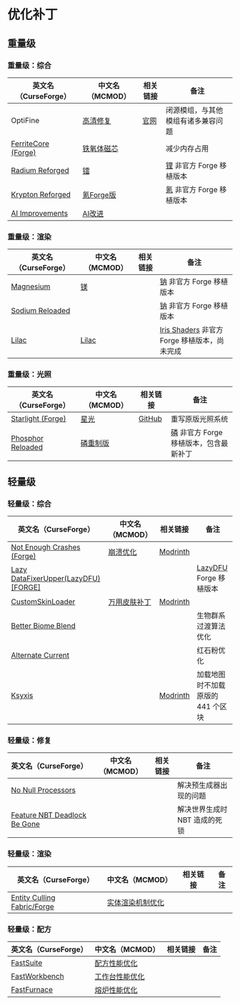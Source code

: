# 优化补丁

## 重量级

### 重量级：综合

| 英文名（CurseForge）                                                              | 中文名（MCMOD）                                    | 相关链接                          | 备注                                                             |
| --------------------------------------------------------------------------------- | -------------------------------------------------- | --------------------------------- | ---------------------------------------------------------------- |
| OptiFine                                                                          | [高清修复](https://www.mcmod.cn/class/36.html)     | [官网](https://optifine.net/home) | 闭源模组，与其他模组有诸多兼容问题                               |
| [FerriteCore (Forge)](https://www.curseforge.com/minecraft/mc-mods/ferritecore)   | [铁氧体磁芯](https://www.mcmod.cn/class/3888.html) |                                   | 减少内存占用                                                     |
| [Radium Reforged](https://www.curseforge.com/minecraft/mc-mods/radium-reforged)   | [镭](https://www.mcmod.cn/class/5580.html)         |                                   | [锂](https://www.mcmod.cn/class/2292.html) 非官方 Forge 移植版本 |
| [Krypton Reforged](https://www.curseforge.com/minecraft/mc-mods/krypton-reforged) | [氪Forge版](https://www.mcmod.cn/class/5146.html)  |                                   | [氪](https://www.mcmod.cn/class/3399.html) 非官方 Forge 移植版本 |
| [AI Improvements](https://www.curseforge.com/minecraft/mc-mods/ai-improvements)   | [AI改进](https://www.mcmod.cn/class/1480.html)     |                                   |                                                                  |

### 重量级：渲染

| 英文名（CurseForge）                                                            | 中文名（MCMOD）                               | 相关链接 | 备注                                                                                 |
| ------------------------------------------------------------------------------- | --------------------------------------------- | -------- | ------------------------------------------------------------------------------------ |
| [Magnesium](https://www.curseforge.com/minecraft/mc-mods/sodium-reforged)       | [镁](https://www.mcmod.cn/class/4898.html)    |          | [钠](https://www.mcmod.cn/class/2785.html) 非官方 Forge 移植版本                     |
| [Sodium Reloaded](https://www.curseforge.com/minecraft/mc-mods/sodium-reloaded) |                                               |          | [钠](https://www.mcmod.cn/class/2785.html) 非官方 Forge 移植版本                     |
| [Lilac](https://www.curseforge.com/minecraft/mc-mods/iris-reforged)             | [Lilac](https://www.mcmod.cn/class/5109.html) |          | [Iris Shaders](https://www.mcmod.cn/class/3697.html) 非官方 Forge 移植版本，尚未完成 |

### 重量级：光照

| 英文名（CurseForge）                                                                | 中文名（MCMOD）                                  | 相关链接                                                  | 备注                                                                           |
| ----------------------------------------------------------------------------------- | ------------------------------------------------ | --------------------------------------------------------- | ------------------------------------------------------------------------------ |
| [Starlight (Forge)](https://www.curseforge.com/minecraft/mc-mods/starlight-forge)   | [星光](https://www.mcmod.cn/class/3303.html)     | [GitHub](https://github.com/Tuinity/Starlight/tree/forge) | 重写原版光照系统                                                               |
| [Phosphor Reloaded](https://www.curseforge.com/minecraft/mc-mods/phosphor-reloaded) | [磷重制版](https://www.mcmod.cn/class/5477.html) |                                                           | [磷](https://www.mcmod.cn/class/1766.html) 非官方 Forge 移植版本，包含最新补丁 |

## 轻量级

### 轻量级：综合

| 英文名（CurseForge）                                                                                | 中文名（MCMOD）                                     | 相关链接                                              | 备注                                                           |
| --------------------------------------------------------------------------------------------------- | --------------------------------------------------- | ----------------------------------------------------- | -------------------------------------------------------------- |
| [Not Enough Crashes (Forge)](https://www.curseforge.com/minecraft/mc-mods/not-enough-crashes-forge) | [崩溃优化](https://www.mcmod.cn/class/2441.html)    | [Modrinth](https://modrinth.com/mod/notenoughcrashes) |                                                                |
| [Lazy DataFixerUpper(LazyDFU) [FORGE]](https://www.curseforge.com/minecraft/mc-mods/lazy-dfu-forge) |                                                     |                                                       | [LazyDFU](https://www.mcmod.cn/class/3407.html) Forge 移植版本 |
| [CustomSkinLoader](https://www.curseforge.com/minecraft/mc-mods/customskinloader)                   | [万用皮肤补丁](https://www.mcmod.cn/class/883.html) | [Modrinth](https://modrinth.com/mod/customskinloader) |                                                                |
| [Better Biome Blend](https://www.curseforge.com/minecraft/mc-mods/better-biome-blend)               |                                                     |                                                       | 生物群系过渡算法优化                                           |
| [Alternate Current](https://www.curseforge.com/minecraft/mc-mods/alternate-current)                 |                                                     |                                                       | 红石粉优化                                                     |
| [Ksyxis](https://www.curseforge.com/minecraft/mc-mods/ksyxis)                                       |                                                     | [Modrinth](https://modrinth.com/mod/ksyxis)           | 加载地图时不加载原版的 441 个区块                              |

### 轻量级：修复

| 英文名（CurseForge）                                                                                      | 中文名（MCMOD） | 相关链接 | 备注                          |
| --------------------------------------------------------------------------------------------------------- | --------------- | -------- | ----------------------------- |
| [No Null Processors](https://www.curseforge.com/minecraft/mc-mods/no-null-processors)                     |                 |          | 解决预生成器出现的问题        |
| [Feature NBT Deadlock Be Gone](https://www.curseforge.com/minecraft/mc-mods/feature-nbt-deadlock-be-gone) |                 |          | 解决世界生成时 NBT 造成的死锁 |

### 轻量级：渲染

| 英文名（CurseForge）                                                                      | 中文名（MCMOD）                                          | 相关链接 | 备注 |
| ----------------------------------------------------------------------------------------- | -------------------------------------------------------- | -------- | ---- |
| [Entity Culling Fabric/Forge](https://www.curseforge.com/minecraft/mc-mods/entityculling) | [实体渲染机制优化](https://www.mcmod.cn/class/3629.html) |          |      |

### 轻量级：配方

| 英文名（CurseForge）                                                        | 中文名（MCMOD）                                        | 相关链接 | 备注 |
| --------------------------------------------------------------------------- | ------------------------------------------------------ | -------- | ---- |
| [FastSuite](https://www.curseforge.com/minecraft/mc-mods/fastsuite)         | [配方性能优化](https://www.mcmod.cn/class/3822.html)   |          |      |
| [FastWorkbench](https://www.curseforge.com/minecraft/mc-mods/fastworkbench) | [工作台性能优化](https://www.mcmod.cn/class/1486.html) |          |      |
| [FastFurnace](https://www.curseforge.com/minecraft/mc-mods/fastfurnace)     | [熔炉性能优化](https://www.mcmod.cn/class/1485.html)   |          |      |

